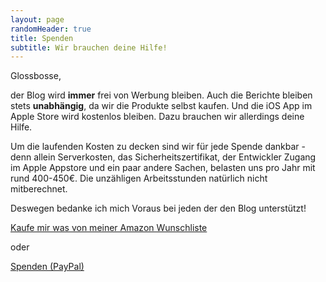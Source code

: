 ```yaml
---
layout: page
randomHeader: true
title: Spenden
subtitle: Wir brauchen deine Hilfe!
---
```

Glossbosse,

der Blog wird **immer** frei von Werbung bleiben. Auch die Berichte bleiben stets **unabhängig**, da wir die Produkte selbst kaufen. Und die iOS App im Apple Store wird kostenlos bleiben. Dazu brauchen wir allerdings deine Hilfe.

Um die laufenden Kosten zu decken sind wir für jede Spende dankbar - denn allein Serverkosten, das Sicherheitszertifikat, der Entwickler Zugang im Apple Appstore und ein paar andere Sachen, belasten uns pro Jahr mit rund 400-450€. Die unzähligen Arbeitsstunden natürlich nicht mitberechnet.

Deswegen bedanke ich mich Voraus bei jeden der den Blog unterstützt!

[Kaufe mir was von meiner Amazon Wunschliste](http://www.amazon.de/registry/wishlist/1PHYOHZNRTBF3)

oder

<div class="donationBox"><a class="donationButton" href="http://paypal.me/mmieth/5" alt="Spenden mit Paypal" target="_blank">Spenden (PayPal)</a></div>
